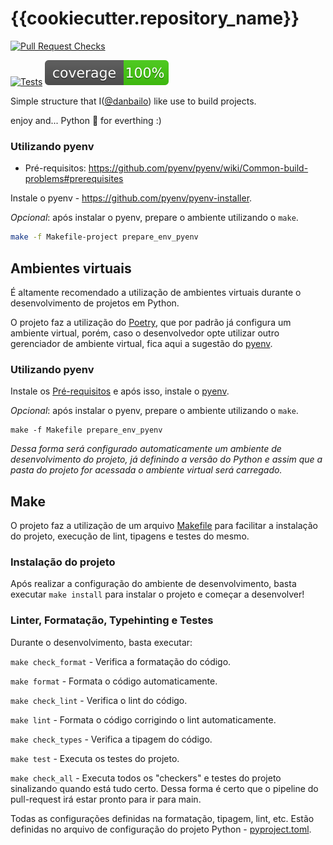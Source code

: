 # {{cookiecutter.repository_name}}

[![Pull Request Checks](https://github.com/danbailo/{{cookiecutter.repository_name}}/actions/workflows/pull-request-checks.yaml/badge.svg)](https://github.com/danbailo/{{cookiecutter.repository_name}}/actions/workflows/pull-request-checks.yaml)

[![Tests](https://github.com/jusbrasil/legalops-commons/actions/workflows/tests.yaml/badge.svg?branch=main)](https://github.com/jusbrasil/legalops-commons/actions/workflows/tests.yaml) ![Coverage Status](./assets/coverage-badge.svg)

Simple structure that I([@danbailo](https://github.com/danbailo)) like use to build projects.

enjoy and... Python 🐍 for everthing :)

### Utilizando pyenv

- Pré-requisitos: https://github.com/pyenv/pyenv/wiki/Common-build-problems#prerequisites

Instale o pyenv - https://github.com/pyenv/pyenv-installer.

*Opcional*: após instalar o pyenv, prepare o ambiente utilizando o `make`.

```bash
make -f Makefile-project prepare_env_pyenv
```

## Ambientes virtuais
É altamente recomendado a utilização de ambientes virtuais durante o desenvolvimento de projetos em Python.

O projeto faz a utilização do [Poetry](https://github.com/python-poetry/poetry), que por padrão já configura um ambiente virtual, porém, caso o desenvolvedor opte utilizar outro gerenciador de ambiente virtual, fica aqui a sugestão do [pyenv](https://github.com/pyenv/pyenv).

### Utilizando pyenv
Instale os [Pré-requisitos](https://github.com/pyenv/pyenv/wiki/Common-build-problems#prerequisites) e após isso, instale o [pyenv](https://github.com/pyenv/pyenv-installer).

*Opcional*: após instalar o pyenv, prepare o ambiente utilizando o `make`.

```shell
make -f Makefile prepare_env_pyenv
```

*Dessa forma será configurado automaticamente um ambiente de desenvolvimento do projeto, já definindo a versão do Python e assim que a pasta do projeto for acessada o ambiente virtual será carregado.*

## Make
O projeto faz a utilização de um arquivo [Makefile](Makefile) para facilitar a instalação do projeto, execução de lint, tipagens e testes do mesmo.

### Instalação do projeto

Após realizar a configuração do ambiente de desenvolvimento, basta executar
`make install` para instalar o projeto e começar a desenvolver!

### Linter, Formatação, Typehinting e Testes

Durante o desenvolvimento, basta executar:

`make check_format` - Verifica a formatação do código.

`make format` - Formata o código automaticamente.

`make check_lint` - Verifica o lint do código.

`make lint` - Formata o código corrigindo o lint automaticamente.

`make check_types` - Verifica a tipagem do código.

`make test` - Executa os testes do projeto.

`make check_all` - Executa todos os "checkers" e testes do projeto sinalizando quando está tudo certo. Dessa forma é certo que o pipeline do pull-request irá estar pronto para ir para main.

Todas as configurações definidas na formatação, tipagem, lint, etc. Estão definidas no arquivo de configuração do projeto Python - [pyproject.toml](pyproject.toml).
